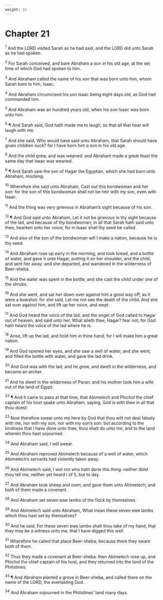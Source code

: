 ```yaml
---
weight: 21
---
```


# Chapter 21

<sup>1</sup> And the LORD visited Sarah as he had said, and the LORD did unto Sarah as he had spoken. 

<sup>2</sup> For Sarah conceived, and bare Abraham a son in his old age, at the set time of which God had spoken to him. 

<sup>3</sup> And Abraham called the name of his son that was born unto him, whom Sarah bare to him, Isaac. 

<sup>4</sup> And Abraham circumcised his son Isaac being eight days old, as God had commanded him. 

<sup>5</sup> And Abraham was an hundred years old, when his son Isaac was born unto him. 

<sup>6</sup> ¶ And Sarah said, God hath made me to laugh, so that all that hear will laugh with me. 

<sup>7</sup> And she said, Who would have said unto Abraham, that Sarah should have given children suck? for I have born him a son in his old age. 

<sup>8</sup> And the child grew, and was weaned: and Abraham made a great feast the same day that Isaac was weaned. 

<sup>9</sup> ¶ And Sarah saw the son of Hagar the Egyptian, which she had born unto Abraham, mocking. 

<sup>10</sup> Wherefore she said unto Abraham, Cast out this bondwoman and her son: for the son of this bondwoman shall not be heir with my son, even with Isaac. 

<sup>11</sup> And the thing was very grievous in Abraham’s sight because of his son. 

<sup>12</sup> ¶ And God said unto Abraham, Let it not be grievous in thy sight because of the lad, and because of thy bondwoman; in all that Sarah hath said unto thee, hearken unto her voice; for in Isaac shall thy seed be called. 

<sup>13</sup> And also of the son of the bondwoman will I make a nation, because he is thy seed. 

<sup>14</sup> And Abraham rose up early in the morning, and took bread, and a bottle of water, and gave it unto Hagar, putting it on her shoulder, and the child, and sent her away: and she departed, and wandered in the wilderness of Beer-sheba. 

<sup>15</sup> And the water was spent in the bottle, and she cast the child under one of the shrubs. 

<sup>16</sup> And she went, and sat her down over against him a good way off, as it were a bowshot: for she said, Let me not see the death of the child. And she sat over against him, and lift up her voice, and wept. 

<sup>17</sup> And God heard the voice of the lad; and the angel of God called to Hagar out of heaven, and said unto her, What aileth thee, Hagar? fear not; for God hath heard the voice of the lad where he is. 

<sup>18</sup> Arise, lift up the lad, and hold him in thine hand; for I will make him a great nation. 

<sup>19</sup> And God opened her eyes, and she saw a well of water; and she went, and filled the bottle with water, and gave the lad drink. 

<sup>20</sup> And God was with the lad; and he grew, and dwelt in the wilderness, and became an archer. 

<sup>21</sup> And he dwelt in the wilderness of Paran: and his mother took him a wife out of the land of Egypt. 

<sup>22</sup> ¶ And it came to pass at that time, that Abimelech and Phichol the chief captain of his host spake unto Abraham, saying, God is with thee in all that thou doest: 

<sup>23</sup> Now therefore swear unto me here by God that thou wilt not deal falsely with me, nor with my son, nor with my son’s son: but according to the kindness that I have done unto thee, thou shalt do unto me, and to the land wherein thou hast sojourned. 

<sup>24</sup> And Abraham said, I will swear. 

<sup>25</sup> And Abraham reproved Abimelech because of a well of water, which Abimelech’s servants had violently taken away. 

<sup>26</sup> And Abimelech said, I wot not who hath done this thing: neither didst thou tell me, neither yet heard I of it, but to day. 

<sup>27</sup> And Abraham took sheep and oxen, and gave them unto Abimelech; and both of them made a covenant. 

<sup>28</sup> And Abraham set seven ewe lambs of the flock by themselves. 

<sup>29</sup> And Abimelech said unto Abraham, What mean these seven ewe lambs which thou hast set by themselves? 

<sup>30</sup> And he said, For these seven ewe lambs shalt thou take of my hand, that they may be a witness unto me, that I have digged this well. 

<sup>31</sup> Wherefore he called that place Beer-sheba; because there they sware both of them. 

<sup>32</sup> Thus they made a covenant at Beer-sheba: then Abimelech rose up, and Phichol the chief captain of his host, and they returned into the land of the Philistines. 

<sup>33</sup> ¶ And Abraham planted a grove in Beer-sheba, and called there on the name of the LORD, the everlasting God. 

<sup>34</sup> And Abraham sojourned in the Philistines’ land many days. 


